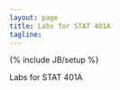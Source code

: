 ```yaml
---
layout: page
title: Labs for STAT 401A
tagline: 
---
```

{% include JB/setup %}

Labs for STAT 401A 

